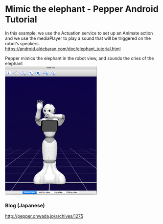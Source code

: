 # Mimic the elephant - Pepper Android Tutorial

In this example, we use the Actuation service to set up an Animate action and we use the mediaPlayer to play a sound that will be triggered on the robot’s speakers. <br>
https://android.aldebaran.com/doc/elephant_tutorial.html <br>

Pepper mimics the elephant in the robot view, and sounds the cries of the elephant <br>
<img src="https://github.com/ohwada/Pepper_Android_Tutorial/blob/master/PepperTutorialElephant/docs/elephant.png" width="300" />

### Blog (Japanese)
http://pepper.ohwada.jp/archives/1275
